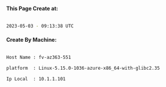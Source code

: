 
   
#### This Page Create at:

```bash

2023-05-03 - 09:13:38 UTC

```

#### Create By Machine:

```bash

Host Name : fv-az363-551

platform  : Linux-5.15.0-1036-azure-x86_64-with-glibc2.35

Ip Local  : 10.1.1.101

```


